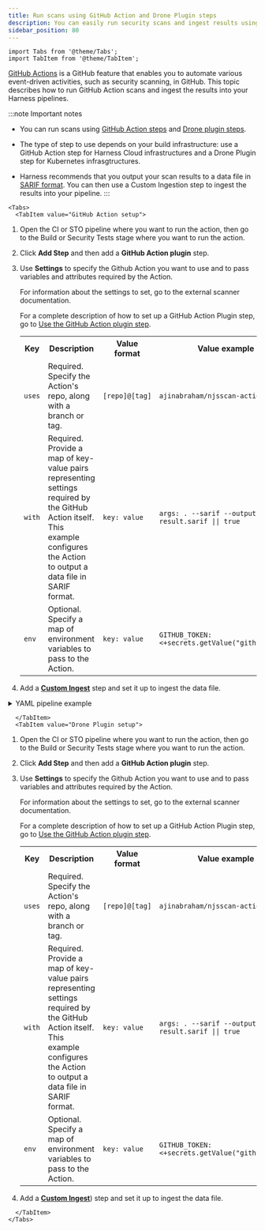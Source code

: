 ```yaml
---
title: Run scans using GitHub Action and Drone Plugin steps
description: You can easily run security scans and ingest results using GitHub Actions and Drone Plugins.  
sidebar_position: 80
---
```


```mdx-code-block
import Tabs from '@theme/Tabs';
import TabItem from '@theme/TabItem';
```

[GitHub Actions](https://docs.github.com/en/actions/learn-github-actions/understanding-github-actions) is a GitHub feature that enables you to automate various event-driven activities, such as security scanning, in GitHub. This topic describes how to run GitHub Action scans and ingest the results into your Harness pipelines.  

:::note Important notes
* You can run scans using [GitHub Action steps](/docs/continuous-integration/use-ci/use-drone-plugins/ci-github-action-step) and [Drone plugin steps](/docs/continuous-integration/use-ci/use-drone-plugins/run-a-git-hub-action-in-cie). 

* The type of step to use depends on your build infrastructure: use a GitHub Action step for Harness Cloud infrastructures and a Drone Plugin step for Kubernetes infrasgtructures.

* Harness recommends that you output your scan results to a data file in [SARIF format](https://docs.github.com/en/code-security/code-scanning/integrating-with-code-scanning/sarif-support-for-code-scanning). You can then use a Custom Ingestion step to ingest the results into your pipeline.
::: 



```mdx-code-block
<Tabs>
  <TabItem value="GitHub Action setup">
```


1. Open the CI or STO pipeline where you want to run the action, then go to the Build or Security Tests stage where you want to run the action.

2. Click **Add Step** and then add a **GitHub Action plugin** step. 

3. Use **Settings** to specify the Github Action you want to use and to pass variables and attributes required by the Action. 

   For information about the settings to set, go to the external scanner documentation.

   For a complete description of how to set up a GitHub Action Plugin step, go to [Use the GitHub Action plugin step](/docs/continuous-integration/use-ci/use-drone-plugins/ci-github-action-step).

   <table>
    <tr>
        <th>Key</th>
        <th>Description</th>
        <th>Value format</th>
        <th>Value example</th>
    </tr>
    <tr>
        <td><code>uses</code></td>
        <td> Required. Specify the Action's repo, along with a branch or tag.</td>
        <td><code>[repo]@[tag]</code></td>
        <td><code>ajinabraham/njsscan-action@master</code></td>
    </tr>
    <tr>
        <td><code>with</code></td>
        <td>Required. Provide a map of key-value pairs representing settings required by the GitHub Action itself. This example configures the Action to output a data file in SARIF format. </td>
        <td><code>key: value</code> </td>
        <td><code>args: . --sarif --output result.sarif || true</code> </td>
    </tr>
    <tr>
        <td><code>env</code></td>
        <td>Optional. Specify a map of environment variables to pass to the Action. </td>
        <td><code>key: value</code></td>
        <td><code>GITHUB_TOKEN: &lt;+secrets.getValue("github_pat")&gt;</code></td>
    </tr>
   </table>


4. Add a [**Custom Ingest**](/docs/security-testing-orchestration/sto-techref-category/custom-ingest-scan-reference) step and set it up to ingest the data file. 

<details><summary>YAML pipeline example</summary>

```yaml
pipeline:
  projectIdentifier: myProject
  orgIdentifier: myOrg
  tags: {}
  identifier: nodejs-repo-scane
  name: NodeJS repo scan
  properties:
    ci:
      codebase:
        connectorRef: MY_REPO_CONNECTOR
        repoName: https://github.com/OWASP/NodeGoat
        build: <+input>
  stages:
    - stage:
        name: njsscan
        identifier: njsscan
        type: CI
        spec:
          cloneCodebase: true
          execution:
            steps:
              - step:
                  type: Action
                  name: njsscan
                  identifier: njsscan
                  spec:
                    uses: ajinabraham/njsscan-action@master
                    with:
                      args: . --sarif --output result.sarif || true
              - step:
                  type: CustomIngest
                  name: CustomIngest_1
                  identifier: CustomIngest_1
                  spec:
                    mode: ingestion
                    config: default
                    target:
                      name: nodegoat
                      type: repository
                      variant: develop
                    advanced:
                      log:
                        level: info
                    ingestion:
                      file: /harness/result.sarif
          platform:
            os: Linux
            arch: Amd64
          runtime:
            type: Cloud
            spec: {}
          sharedPaths:
            - /shared/customer_artifacts/


```

</details>

```mdx-code-block
  </TabItem>
  <TabItem value="Drone Plugin setup">
```

1. Open the CI or STO pipeline where you want to run the action, then go to the Build or Security Tests stage where you want to run the action.

2. Click **Add Step** and then add a **GitHub Action plugin** step. 

3. Use **Settings** to specify the Github Action you want to use and to pass variables and attributes required by the Action. 

   For information about the settings to set, go to the external scanner documentation.

   For a complete description of how to set up a GitHub Action Plugin step, go to [Use the GitHub Action plugin step](/docs/continuous-integration/use-ci/use-drone-plugins/ci-github-action-step).

   <table>
    <tr>
        <th>Key</th>
        <th>Description</th>
        <th>Value format</th>
        <th>Value example</th>
    </tr>
    <tr>
        <td><code>uses</code></td>
        <td> Required. Specify the Action's repo, along with a branch or tag.</td>
        <td><code>[repo]@[tag]</code></td>
        <td><code>ajinabraham/njsscan-action@master</code></td>
    </tr>
    <tr>
        <td><code>with</code></td>
        <td>Required. Provide a map of key-value pairs representing settings required by the GitHub Action itself. This example configures the Action to output a data file in SARIF format. </td>
        <td><code>key: value</code> </td>
        <td><code>args: . --sarif --output result.sarif || true</code> </td>
    </tr>
    <tr>
        <td><code>env</code></td>
        <td>Optional. Specify a map of environment variables to pass to the Action. </td>
        <td><code>key: value</code></td>
        <td><code>GITHUB_TOKEN: &lt;+secrets.getValue("github_pat")&gt;</code></td>
    </tr>
   </table>


4. Add a [**Custom Ingest**](/docs/security-testing-orchestration/sto-techref-category/custom-ingest-scan-reference)) step and set it up to ingest the data file. 



```mdx-code-block
  </TabItem>
</Tabs>
```
